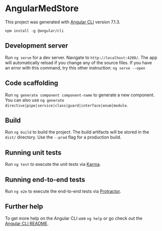 # AngularMedStore

This project was generated with [Angular CLI](https://github.com/angular/angular-cli) version 7.1.3.

`npm install -g @angular/cli`

## Development server

Run `ng serve` for a dev server. Navigate to `http://localhost:4200/`. The app will automatically reload if you change any of the source files. If you have an error with this command, try this other instruction: `ng serve --open`

## Code scaffolding

Run `ng generate component component-name` to generate a new component. You can also use `ng generate directive|pipe|service|class|guard|interface|enum|module`.

## Build

Run `ng build` to build the project. The build artifacts will be stored in the `dist/` directory. Use the `--prod` flag for a production build.

## Running unit tests

Run `ng test` to execute the unit tests via [Karma](https://karma-runner.github.io).

## Running end-to-end tests

Run `ng e2e` to execute the end-to-end tests via [Protractor](http://www.protractortest.org/).

## Further help

To get more help on the Angular CLI use `ng help` or go check out the [Angular CLI README](https://github.com/angular/angular-cli/blob/master/README.md).
